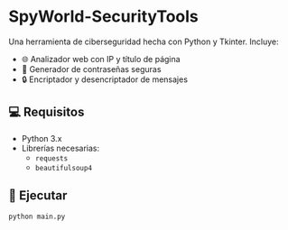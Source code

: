 # SpyWorld-SecurityTools

Una herramienta de ciberseguridad hecha con Python y Tkinter. Incluye:
- 🌐 Analizador web con IP y título de página
- 🔐 Generador de contraseñas seguras
- 🔒 Encriptador y desencriptador de mensajes

## 💻 Requisitos

- Python 3.x
- Librerías necesarias:
  - `requests`
  - `beautifulsoup4`

## 🚀 Ejecutar

```bash
python main.py
